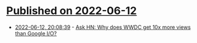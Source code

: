 # [Published on 2022-06-12](index.md)

* [2022-06-12, 20:08:39](https://news.ycombinator.com/item?id=31717821) - [Ask HN: Why does WWDC get 10x more views than Google I/O?](https://news.ycombinator.com/item?id=31717821)
